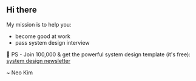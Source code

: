 ## Hi there

My mission is to help you:

- become good at work
- pass system design interview


  

👋 PS - Join 100,000 & get the powerful system design template (it's free): 
[system design newsletter](https://newsletter.systemdesign.one/)


~ Neo Kim

<!--
**systemdesign42/systemdesign42** is a ✨ _special_ ✨ repository because its `README.md` (this file) appears on your GitHub profile.

Here are some ideas to get you started:

- 🔭 I’m currently working on ...
- 🌱 I’m currently learning ...
- 👯 I’m looking to collaborate on ...
- 🤔 I’m looking for help with ...
- 💬 Ask me about ...
- 📫 How to reach me: ...
- 😄 Pronouns: ...
- ⚡ Fun fact: ...
-->
